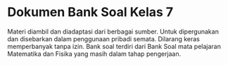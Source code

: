# Dokumen Bank Soal Kelas 7
Materi diambil dan diadaptasi dari berbagai sumber. Untuk dipergunakan dan disebarkan dalam penggunaan pribadi semata. Dilarang keras memperbanyak tanpa izin.
Bank soal terdiri dari Bank Soal mata pelajaran Matematika dan Fisika yang masih dalam tahap pengerjaan.